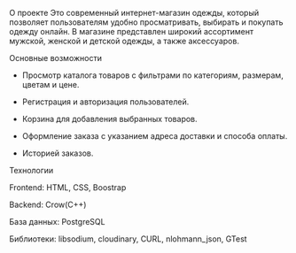 О проекте
Это современный интернет-магазин одежды, который позволяет пользователям удобно просматривать, выбирать и покупать одежду онлайн. В магазине представлен широкий ассортимент мужской, женской и детской одежды, а также аксессуаров.

Основные возможности
- Просмотр каталога товаров с фильтрами по категориям, размерам, цветам и цене.

- Регистрация и авторизация пользователей.

- Корзина для добавления выбранных товаров.

- Оформление заказа с указанием адреса доставки и способа оплаты.

- Историей заказов.

Технологии

Frontend: HTML, CSS, Boostrap

Backend: Crow(C++)

База данных: PostgreSQL 

Библиотеки: libsodium, cloudinary, CURL, nlohmann_json, GTest

